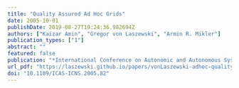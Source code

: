 ```yaml
---
title: "Quality Assured Ad Hoc Grids"
date: 2005-10-01
publishDate: 2019-08-27T19:24:36.982694Z
authors: ["Kaizar Amin", "Gregor von Laszewski", "Armin R. Mikler"]
publication_types: ["1"]
abstract: ""
featured: false
publication: "*International Conference on Autonomic and Autonomous Systems International Conference on Networking and Services*"
url_pdf: "https://laszewski.github.io/papers/vonLaszewski-adhoc-quality.pdf"
doi: "10.1109/ICAS-ICNS.2005.82"
---
```


